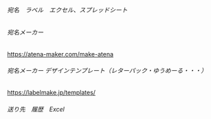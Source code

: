 
###### 宛名　ラベル　エクセル、スプレッドシート

###### 宛名メーカー
https://atena-maker.com/make-atena
###### 宛名メーカー デザインテンプレート（レターパック・ゆうめーる・・・）
https://labelmake.jp/templates/

###### 送り先　履歴　Excel



```
```

```
```

```
```




